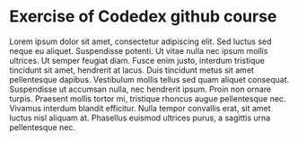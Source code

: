 # Exercise of Codedex github course

Lorem ipsum dolor sit amet, consectetur adipiscing elit. Sed luctus sed neque eu aliquet. Suspendisse potenti. Ut vitae nulla nec ipsum mollis ultrices. Ut semper feugiat diam. Fusce enim justo, interdum tristique tincidunt sit amet, hendrerit at lacus. Duis tincidunt metus sit amet pellentesque dapibus. Vestibulum mollis tellus sed quam aliquet consequat. Suspendisse ut accumsan nulla, nec hendrerit ipsum. Proin non ornare turpis. Praesent mollis tortor mi, tristique rhoncus augue pellentesque nec. Vivamus interdum blandit efficitur. Nulla tempor convallis erat, sit amet luctus nisl aliquam at. Phasellus euismod ultrices purus, a sagittis urna pellentesque nec.
